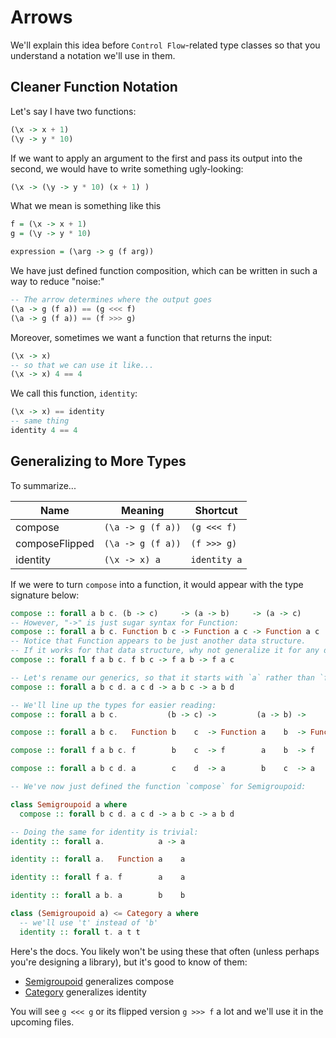 # Arrows

We'll explain this idea before `Control Flow`-related type classes so that you understand a notation we'll use in them.

## Cleaner Function Notation

Let's say I have two functions:
```purescript
(\x -> x + 1)
(\y -> y * 10)
```

If we want to apply an argument to the first and pass its output into the second, we would have to write something ugly-looking:
```purescript
(\x -> (\y -> y * 10) (x + 1) )
```

What we mean is something like this
```purescript
f = (\x -> x + 1)
g = (\y -> y * 10)

expression = (\arg -> g (f arg))
```

We have just defined function composition, which can be written in such a way to reduce "noise:"
```purescript
-- The arrow determines where the output goes
(\a -> g (f a)) == (g <<< f)
(\a -> g (f a)) == (f >>> g)
```

Moreover, sometimes we want a function that returns the input:
```purescript
(\x -> x)
-- so that we can use it like...
(\x -> x) 4 == 4
```
We call this function, `identity`:
```purescript
(\x -> x) == identity
-- same thing
identity 4 == 4
```

## Generalizing to More Types

To summarize...

| Name | Meaning | Shortcut |
| - | - | - |
| compose | `(\a -> g (f a))` | `(g <<< f)`
| composeFlipped | `(\a -> g (f a))` | `(f >>> g)`
| identity | `(\x -> x) a` | `identity a`

If we were to turn `compose` into a function, it would appear with the type signature below:
```purescript
compose :: forall a b c. (b -> c)     -> (a -> b)     -> (a -> c)
-- However, "->" is just sugar syntax for Function:
compose :: forall a b c. Function b c -> Function a c -> Function a c
-- Notice that Function appears to be just another data structure.
-- If it works for that data structure, why not generalize it for any data structure?
compose :: forall f a b c. f b c -> f a b -> f a c

-- Let's rename our generics, so that it starts with `a` rather than `f`:
compose :: forall a b c d. a c d -> a b c -> a b d

-- We'll line up the types for easier reading:
compose :: forall a b c.           (b -> c) ->         (a -> b) ->         (a -> c)

compose :: forall a b c.   Function b    c  -> Function a    b  -> Function a    c

compose :: forall f a b c. f        b    c  -> f        a    b  -> f        a    c

compose :: forall a b c d. a        c    d  -> a        b    c  -> a        b    d

-- We've now just defined the function `compose` for Semigroupoid:

class Semigroupoid a where
  compose :: forall b c d. a c d -> a b c -> a b d

-- Doing the same for identity is trivial:
identity :: forall a.            a -> a

identity :: forall a.   Function a    a

identity :: forall f a. f        a    a

identity :: forall a b. a        b    b

class (Semigroupoid a) <= Category a where
  -- we'll use 't' instead of 'b'
  identity :: forall t. a t t
```

Here's the docs. You likely won't be using these that often (unless perhaps you're designing a library), but it's good to know of them:
- [Semigroupoid](https://pursuit.purescript.org/packages/purescript-prelude/4.1.1/docs/Control.Semigroupoid#t:Semigroupoid) generalizes compose
- [Category](https://pursuit.purescript.org/packages/purescript-prelude/4.1.1/docs/Control.Category) generalizes identity

You will see `g <<< g` or its flipped version `g >>> f` a lot and we'll use it in the upcoming files.
